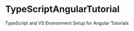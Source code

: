 TypeScriptAngularTutorial
=========================

TypeScript and VS Environment Setup for Angular Tutorials

